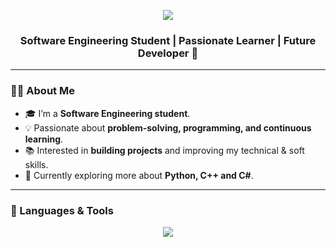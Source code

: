
<p align="center">
  <img src="https://capsule-render.vercel.app/api?type=waving&color=0:00c6ff,100:0072ff&height=200&section=header&text=Salma%20Wael%20🚀&fontSize=42&fontColor=ffffff&animation=fadeIn&fontAlignY=35" />
</p>


<h3 align="center">Software Engineering Student | Passionate Learner | Future Developer 🚀</h3>

---

<!-- About Me -->
### 👩‍💻 About Me
- 🎓 I’m a **Software Engineering student**.  
- 💡 Passionate about **problem-solving, programming, and continuous learning**.  
- 📚 Interested in **building projects** and improving my technical & soft skills.  
- 🌱 Currently exploring more about **Python, C++ and C#**.  

---

<!-- Languages & Tools -->
### 🚀 Languages & Tools
<p align="center">
  <img src="https://img.shields.io/badge/-Python-000?&logo=Python" />
  <img src="https://img.shields.io/badge/-C++-
